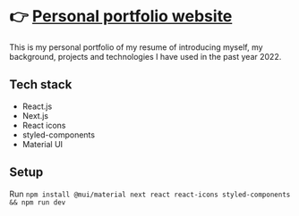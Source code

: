 #  👉 [Personal portfolio website]()

This is my personal portfolio of my resume of introducing myself, my background, projects and technologies I have used in the past year 2022. 


## Tech stack 
- React.js
- Next.js 
- React icons
- styled-components
- Material UI

## Setup
Run `npm install @mui/material next react react-icons styled-components && npm run dev`
